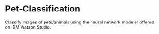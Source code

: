 # Pet-Classification 

Classify images of pets/animals using the neural network modeler offered on IBM Watson Studio.
